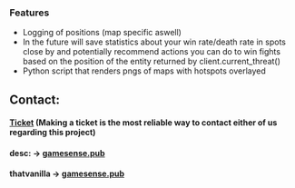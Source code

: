 ### Features

- Logging of positions (map specific aswell)
- In the future will save statistics about your win rate/death rate in spots close by and potentially recommend actions you can do to win fights based on the position of the entity returned by client.current_threat()
- Python script that renders pngs of maps with hotspots overlayed

## Contact:

#### [Ticket](https://github.com/descisgay/route_logger/issues "Ticket") (Making a ticket is the most reliable way to contact either of us regarding this project)

#### desc: -> [gamesense.pub](https://gamesense.pub/forums/profile.php?id=8103 "desc")

#### thatvanilla -> [gamesense.pub](https://gamesense.pub/forums/profile.php?id=8412 "thatvanilla")
